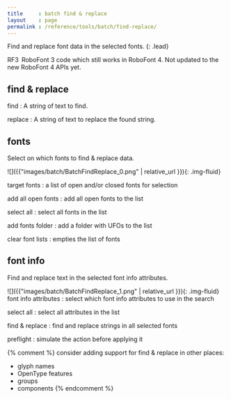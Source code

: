 ```yaml
---
title     : batch find & replace
layout    : page
permalink : /reference/tools/batch/find-replace/
---
```


Find and replace font data in the selected fonts.
{: .lead}

<span class="badge text-bg-warning rounded-0">RF3</span> RoboFont 3 code which still works in RoboFont 4. Not updated to the new RoboFont 4 APIs yet.


find & replace
--------------

find
: A string of text to find.

replace
: A string of text to replace the found string.


fonts
-----

Select on which fonts to find & replace data.

<div class='row'>

<div class='col-sm' markdown='1'>
![]({{"images/batch/BatchFindReplace_0.png" | relative_url }}){: .img-fluid}
</div>

<div class='col-sm' markdown='1'>

target fonts
: a list of open and/or closed fonts for selection

add all open fonts
: add all open fonts to the list

select all
: select all fonts in the list

add fonts folder
: add a folder with UFOs to the list

clear font lists
: empties the list of fonts
</div>

</div>


font info
-----

Find and replace text in the selected font info attributes.

<div class='row'>

<div class='col-sm' markdown='1'>
![]({{"images/batch/BatchFindReplace_1.png" | relative_url }}){: .img-fluid}
</div>

<div class='col-sm' markdown='1'>
font info attributes
: select which font info attributes to use in the search

select all
: select all attributes in the list

find & replace
: find and replace strings in all selected fonts

preflight
: simulate the action before applying it
</div>

</div>

{% comment %}
consider adding support for find & replace in other places:

- glyph names
- OpenType features
- groups
- components
{% endcomment %}

